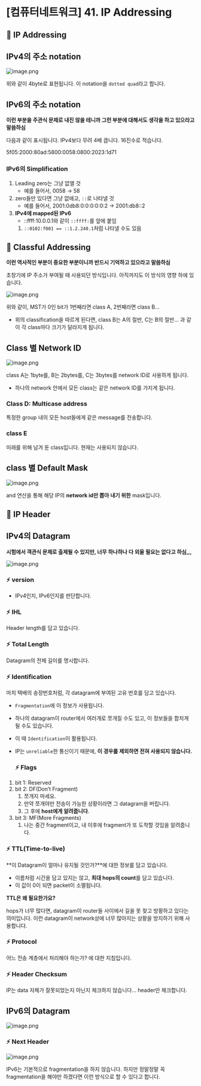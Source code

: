 # [컴퓨터네트워크] 41. IP Addressing

<aside>

# 💖 IP Addressing

</aside>

## IPv4의 주소 notation

![image.png](%5B%E1%84%8F%E1%85%A5%E1%86%B7%E1%84%91%E1%85%B2%E1%84%90%E1%85%A5%E1%84%82%E1%85%A6%E1%84%90%E1%85%B3%E1%84%8B%E1%85%AF%E1%84%8F%E1%85%B3%5D%2041%20IP%20Addressing%201843f66f522580249335cac4fb50e829/image.png)

위와 같이 4byte로 표현됩니다. 이 notation을 `dotted quad`라고 합니다.

## IPv6의 주소 notation

<aside>

**이런 부분을 주관식 문제로 내진 않을 테니까 그런 부분에 대해서도 생각을 하고 있으라고 말씀하심**

</aside>

다음과 같이 표시됩니다. IPv4보다 무려 4배 큽니다. 16진수로 적습니다.

<aside>
5f05:2000:80ad:5800:0058:0800:2023:1d71

</aside>

### IPv6의 Simplification

<aside>

1. Leading zero는 그냥 없앨 것
    - 예를 들어서, 0058 → 58
2. zero들만 있다면 그냥 없애고, `::`로 나타낼 것
    - 예를 들어서, 2001:0db8:0:0:0:0:0:2 → 2001:db8::2
3. **IPv4에 mapped된 IPv6**
    - ::ffff:10.0.0.1와 같이 `::ffff:`를 앞에 붙임
    1. `::0102:f001 == ::1.2.240.1`처럼 나타낼 수도 있음
</aside>

<aside>

# 💖 Classful Addressing

</aside>

<aside>

**이런 역사적인 부분이 중요한 부분이니까 반드시 기억하고 있으라고 말씀하심**

</aside>

초창기에 IP 주소가 부여될 때 사용되던 방식입니다. 아직까지도 이 방식의 영향 하에 있습니다.

![image.png](%5B%E1%84%8F%E1%85%A5%E1%86%B7%E1%84%91%E1%85%B2%E1%84%90%E1%85%A5%E1%84%82%E1%85%A6%E1%84%90%E1%85%B3%E1%84%8B%E1%85%AF%E1%84%8F%E1%85%B3%5D%2041%20IP%20Addressing%201843f66f522580249335cac4fb50e829/image%201.png)

위와 같이, MST가 0인 bit가 1번째라면 class A, 2번째라면 class B…

- 위의 classification을 따르게 된다면, class B는 A의 절반, C는 B의 절반… 과 같이 각 class마다 크기가 달라지게 됩니다.

## Class 별 Network ID

![image.png](%5B%E1%84%8F%E1%85%A5%E1%86%B7%E1%84%91%E1%85%B2%E1%84%90%E1%85%A5%E1%84%82%E1%85%A6%E1%84%90%E1%85%B3%E1%84%8B%E1%85%AF%E1%84%8F%E1%85%B3%5D%2041%20IP%20Addressing%201843f66f522580249335cac4fb50e829/image%202.png)

class A는 1byte를, B는 2bytes를, C는 3bytes를 network ID로 사용하게 됩니다.

- 하나의 network 안에서 모든 class는 같은 network ID를 가지게 됩니다.

### Class D: Multicase address

특정한 group 내의 모든 host들에게 같은 message를 전송합니다.

### class E

미래를 위해 남겨 둔 class입니다. 현재는 사용되지 않습니다.

## class 별 Default Mask

![image.png](%5B%E1%84%8F%E1%85%A5%E1%86%B7%E1%84%91%E1%85%B2%E1%84%90%E1%85%A5%E1%84%82%E1%85%A6%E1%84%90%E1%85%B3%E1%84%8B%E1%85%AF%E1%84%8F%E1%85%B3%5D%2041%20IP%20Addressing%201843f66f522580249335cac4fb50e829/image%203.png)

and 연산을 통해 해당 IP의 **network id만 뽑아 내기 위한** mask입니다.

<aside>

# 💖 IP Header

</aside>

## IPv4의 Datagram

<aside>

**시험에서 객관식 문제로 출제될 수 있지만, 너무 하나하나 다 외울 필요는 없다고 하심,,,**

</aside>

![image.png](%5B%E1%84%8F%E1%85%A5%E1%86%B7%E1%84%91%E1%85%B2%E1%84%90%E1%85%A5%E1%84%82%E1%85%A6%E1%84%90%E1%85%B3%E1%84%8B%E1%85%AF%E1%84%8F%E1%85%B3%5D%2039%20IP%20header%201843f66f522580febde8d9edc77c431b/image.png)

### ⚡ version

- IPv4인지, IPv6인지를 판단합니다.

### ⚡ IHL

Header length를 담고 있습니다.

### ⚡ Total Length

Datagram의 전체 길이를 명시합니다.

### ⚡ Identification

마치 택배의 송장번호처럼, 각 datagram에 부여된 고유 번호를 담고 있습니다.

- `Fragmentation`에 이 정보가 사용됩니다.
- 하나의 datagram이 router에서 여러개로 쪼개질 수도 있고, 이 정보들을 합치게 될 수도 있습니다.
- 이 때 `Identification`이 활용됩니다.
- IP는 `unreliable`한 통신이기 때문에, **이 경우를 제외하면 전혀 사용되지 않습니다.**
    
    ### ⚡ Flags
    
1. bit 1: Reserved
2. bit 2: DF(Don’t Fragment)
    1. 쪼개지 마세요.
    2. 만약 쪼개야만 전송이 가능한 상황이라면 그 datagram을 버립니다.
    3. 그 후에 **host에게 알려줍니다**.
3. bit 3: MF(More Fragments)
    1. 나는 중간 fragment이고, 내 이후에 fragment가 또 도착할 것임을 알려줍니다.

### ⚡ TTL(Time-to-live)

**이 Datagram이 얼마나 유지될 것인가?**에 대한 정보를 담고 있습니다.

- 이름처럼 시간을 담고 있지는 않고, **최대 hops의 count**를 담고 있습니다.
- 이 값이 0이 되면 packet이 소멸됩니다.

<aside>

**TTL은 왜 필요한가요?** 

hops가 너무 많다면, datagram이 router들 사이에서 길을 못 찾고 방황하고 있다는 의미입니다. 이런 datagram이 network상에 너무 많아지는 상황을 방지하기 위해 사용합니다.

</aside>

### ⚡ Protocol

어느 전송 계층에서 처리해야 하는가? 에 대한 지침입니다.

### ⚡ Header Checksum

IP는 data 자체가 잘못되었는지 아닌지 체크하지 않습니다… header만 체크합니다.

## IPv6의 Datagram

![image.png](%5B%E1%84%8F%E1%85%A5%E1%86%B7%E1%84%91%E1%85%B2%E1%84%90%E1%85%A5%E1%84%82%E1%85%A6%E1%84%90%E1%85%B3%E1%84%8B%E1%85%AF%E1%84%8F%E1%85%B3%5D%2039%20IP%20header%201843f66f522580febde8d9edc77c431b/image%201.png)

### ⚡ Next Header

![image.png](%5B%E1%84%8F%E1%85%A5%E1%86%B7%E1%84%91%E1%85%B2%E1%84%90%E1%85%A5%E1%84%82%E1%85%A6%E1%84%90%E1%85%B3%E1%84%8B%E1%85%AF%E1%84%8F%E1%85%B3%5D%2039%20IP%20header%201843f66f522580febde8d9edc77c431b/image%202.png)

IPv6는 기본적으로 fragmentation을 하지 않습니다. 하지만 정말정말 꼭 fragmentation을 해야만 하겠다면 이런 방식으로 할 수 있다고 합니다.